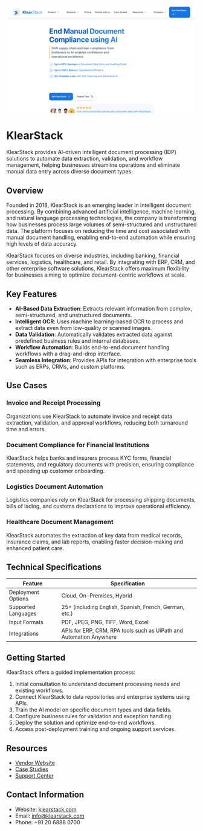 ![KlearStack  ](assets\klearstack.png)

# KlearStack  
  
KlearStack provides AI-driven intelligent document processing (IDP) solutions to automate data extraction, validation, and workflow management, helping businesses streamline operations and eliminate manual data entry across diverse document types.  

## Overview  
Founded in 2018, KlearStack is an emerging leader in intelligent document processing. By combining advanced artificial intelligence, machine learning, and natural language processing technologies, the company is transforming how businesses process large volumes of semi-structured and unstructured data. The platform focuses on reducing the time and cost associated with manual document handling, enabling end-to-end automation while ensuring high levels of data accuracy.

KlearStack focuses on diverse industries, including banking, financial services, logistics, healthcare, and retail. By integrating with ERP, CRM, and other enterprise software solutions, KlearStack offers maximum flexibility for businesses aiming to optimize document-centric workflows at scale.  

## Key Features  
- **AI-Based Data Extraction**: Extracts relevant information from complex, semi-structured, and unstructured documents.  
- **Intelligent OCR**: Uses machine learning-based OCR to process and extract data even from low-quality or scanned images.  
- **Data Validation**: Automatically validates extracted data against predefined business rules and internal databases.  
- **Workflow Automation**: Builds end-to-end document handling workflows with a drag-and-drop interface.  
- **Seamless Integration**: Provides APIs for integration with enterprise tools such as ERPs, CRMs, and custom platforms.  

## Use Cases  
### Invoice and Receipt Processing  
Organizations use KlearStack to automate invoice and receipt data extraction, validation, and approval workflows, reducing both turnaround time and errors.  

### Document Compliance for Financial Institutions  
KlearStack helps banks and insurers process KYC forms, financial statements, and regulatory documents with precision, ensuring compliance and speeding up customer onboarding.  

### Logistics Document Automation  
Logistics companies rely on KlearStack for processing shipping documents, bills of lading, and customs declarations to improve operational efficiency.  

### Healthcare Document Management  
KlearStack automates the extraction of key data from medical records, insurance claims, and lab reports, enabling faster decision-making and enhanced patient care.  

## Technical Specifications  

| Feature              | Specification                         |  
|----------------------|---------------------------------------|  
| Deployment Options   | Cloud, On-Premises, Hybrid            |  
| Supported Languages  | 25+ (including English, Spanish, French, German, etc.) |  
| Input Formats        | PDF, JPEG, PNG, TIFF, Word, Excel     |  
| Integrations         | APIs for ERP, CRM, RPA tools such as UiPath and Automation Anywhere |  

## Getting Started  
KlearStack offers a guided implementation process:  
1. Initial consultation to understand document processing needs and existing workflows.  
2. Connect KlearStack to data repositories and enterprise systems using APIs.  
3. Train the AI model on specific document types and data fields.  
4. Configure business rules for validation and exception handling.  
5. Deploy the solution and optimize end-to-end workflows.  
6. Access post-deployment training and ongoing support services.  

## Resources  
- [Vendor Website](https://www.klearstack.com/)  
- [Case Studies](https://www.klearstack.com/case-studies/)  
- [Support Center](https://www.klearstack.com/support/)  

## Contact Information  
- Website: [klearstack.com](https://www.klearstack.com/)  
- Email: info@klearstack.com  
- Phone: +91 20 6888 0700  
